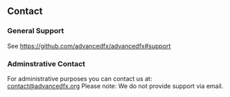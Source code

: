 ## Contact

### General Support

See https://github.com/advancedfx/advancedfx#support

### Adminstrative Contact

For administrative purposes you can contact us at: contact@advancedfx.org
Please note: We do not provide support via email.
